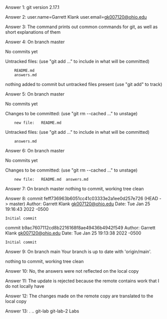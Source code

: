 Answer 1: git version 2.17.1

Answer 2: user.name=Garrett Klank
	  user.email=gk007120@ohio.edu

Answer 3: The command prints out common commands for git, as well as short explanations of them

Answer 4: 
On branch master

No commits yet

Untracked files:
  (use "git add <file>..." to include in what will be committed)

        README.md
        answers.md

nothing added to commit but untracked files present (use "git add" to track)

Answer 5:
On branch master

No commits yet

Changes to be committed:
  (use "git rm --cached <file>..." to unstage)

        new file:   README.md

Untracked files:
  (use "git add <file>..." to include in what will be committed)

        answers.md

Answer 6:
On branch master

No commits yet

Changes to be committed:
  (use "git rm --cached <file>..." to unstage)

        new file:   README.md  answers.md
	
Answer 7:
On branch master
nothing to commit, working tree clean

Answer 8:
commit feff736963b6051cc41c03333e2a1ee0d257e726 (HEAD -> master)
Author: Garrett Klank <gk007120@ohio.edu>
Date:   Tue Jan 25 19:16:43 2022 -0500

    Initial commit

commit b9ac7607112cd8b2216168f8ae49436b4942f549
Author: Garrett Klank <gk007120@ohio.edu>
Date:   Tue Jan 25 19:13:38 2022 -0500

    Initial commit

Answer 9:
On branch main
Your branch is up to date with 'origin/main'.

nothing to commit, working tree clean

Answer 10: No, the answers were not reflected on the local copy

Answer 11: The update is rejected because the remote contains work that I do not locally have

Answer 12: The changes made on the remote copy are translated to the local copy

Answer 13:  . ..  git-lab  git-lab-2  Labs



